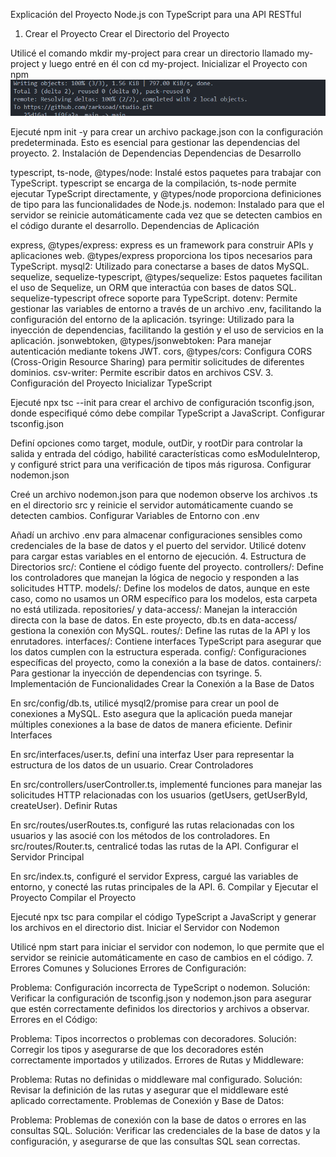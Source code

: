 Explicación del Proyecto Node.js con TypeScript para una API RESTful

1. Crear el Proyecto
   Crear el Directorio del Proyecto

Utilicé el comando mkdir my-project para crear un directorio llamado my-project y luego entré en él con cd my-project.
Inicializar el Proyecto con npm
![Texto Alternativo](./capturas//testImagen.png)

Ejecuté npm init -y para crear un archivo package.json con la configuración predeterminada. Esto es esencial para gestionar las dependencias del proyecto. 2. Instalación de Dependencias
Dependencias de Desarrollo

typescript, ts-node, @types/node: Instalé estos paquetes para trabajar con TypeScript. typescript se encarga de la compilación, ts-node permite ejecutar TypeScript directamente, y @types/node proporciona definiciones de tipo para las funcionalidades de Node.js.
nodemon: Instalado para que el servidor se reinicie automáticamente cada vez que se detecten cambios en el código durante el desarrollo.
Dependencias de Aplicación

express, @types/express: express es un framework para construir APIs y aplicaciones web. @types/express proporciona los tipos necesarios para TypeScript.
mysql2: Utilizado para conectarse a bases de datos MySQL.
sequelize, sequelize-typescript, @types/sequelize: Estos paquetes facilitan el uso de Sequelize, un ORM que interactúa con bases de datos SQL. sequelize-typescript ofrece soporte para TypeScript.
dotenv: Permite gestionar las variables de entorno a través de un archivo .env, facilitando la configuración del entorno de la aplicación.
tsyringe: Utilizado para la inyección de dependencias, facilitando la gestión y el uso de servicios en la aplicación.
jsonwebtoken, @types/jsonwebtoken: Para manejar autenticación mediante tokens JWT.
cors, @types/cors: Configura CORS (Cross-Origin Resource Sharing) para permitir solicitudes de diferentes dominios.
csv-writer: Permite escribir datos en archivos CSV. 3. Configuración del Proyecto
Inicializar TypeScript

Ejecuté npx tsc --init para crear el archivo de configuración tsconfig.json, donde especifiqué cómo debe compilar TypeScript a JavaScript.
Configurar tsconfig.json

Definí opciones como target, module, outDir, y rootDir para controlar la salida y entrada del código, habilité características como esModuleInterop, y configuré strict para una verificación de tipos más rigurosa.
Configurar nodemon.json

Creé un archivo nodemon.json para que nodemon observe los archivos .ts en el directorio src y reinicie el servidor automáticamente cuando se detecten cambios.
Configurar Variables de Entorno con .env

Añadí un archivo .env para almacenar configuraciones sensibles como credenciales de la base de datos y el puerto del servidor. Utilicé dotenv para cargar estas variables en el entorno de ejecución. 4. Estructura de Directorios
src/: Contiene el código fuente del proyecto.
controllers/: Define los controladores que manejan la lógica de negocio y responden a las solicitudes HTTP.
models/: Define los modelos de datos, aunque en este caso, como no usamos un ORM específico para los modelos, esta carpeta no está utilizada.
repositories/ y data-access/: Manejan la interacción directa con la base de datos. En este proyecto, db.ts en data-access/ gestiona la conexión con MySQL.
routes/: Define las rutas de la API y los enrutadores.
interfaces/: Contiene interfaces TypeScript para asegurar que los datos cumplen con la estructura esperada.
config/: Configuraciones específicas del proyecto, como la conexión a la base de datos.
containers/: Para gestionar la inyección de dependencias con tsyringe. 5. Implementación de Funcionalidades
Crear la Conexión a la Base de Datos

En src/config/db.ts, utilicé mysql2/promise para crear un pool de conexiones a MySQL. Esto asegura que la aplicación pueda manejar múltiples conexiones a la base de datos de manera eficiente.
Definir Interfaces

En src/interfaces/user.ts, definí una interfaz User para representar la estructura de los datos de un usuario.
Crear Controladores

En src/controllers/userController.ts, implementé funciones para manejar las solicitudes HTTP relacionadas con los usuarios (getUsers, getUserById, createUser).
Definir Rutas

En src/routes/userRoutes.ts, configuré las rutas relacionadas con los usuarios y las asocié con los métodos de los controladores.
En src/routes/Router.ts, centralicé todas las rutas de la API.
Configurar el Servidor Principal

En src/index.ts, configuré el servidor Express, cargué las variables de entorno, y conecté las rutas principales de la API. 6. Compilar y Ejecutar el Proyecto
Compilar el Proyecto

Ejecuté npx tsc para compilar el código TypeScript a JavaScript y generar los archivos en el directorio dist.
Iniciar el Servidor con Nodemon

Utilicé npm start para iniciar el servidor con nodemon, lo que permite que el servidor se reinicie automáticamente en caso de cambios en el código. 7. Errores Comunes y Soluciones
Errores de Configuración:

Problema: Configuración incorrecta de TypeScript o nodemon.
Solución: Verificar la configuración de tsconfig.json y nodemon.json para asegurar que estén correctamente definidos los directorios y archivos a observar.
Errores en el Código:

Problema: Tipos incorrectos o problemas con decoradores.
Solución: Corregir los tipos y asegurarse de que los decoradores estén correctamente importados y utilizados.
Errores de Rutas y Middleware:

Problema: Rutas no definidas o middleware mal configurado.
Solución: Revisar la definición de las rutas y asegurar que el middleware esté aplicado correctamente.
Problemas de Conexión y Base de Datos:

Problema: Problemas de conexión con la base de datos o errores en las consultas SQL.
Solución: Verificar las credenciales de la base de datos y la configuración, y asegurarse de que las consultas SQL sean correctas.
